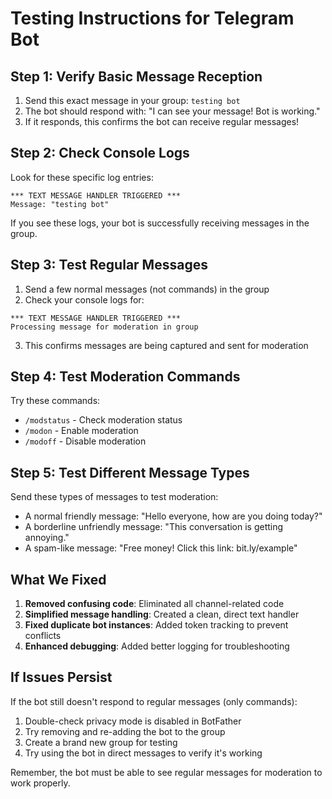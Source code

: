 # Testing Instructions for Telegram Bot

## Step 1: Verify Basic Message Reception

1. Send this exact message in your group: `testing bot`
2. The bot should respond with: "I can see your message! Bot is working."
3. If it responds, this confirms the bot can receive regular messages!

## Step 2: Check Console Logs

Look for these specific log entries:
```
*** TEXT MESSAGE HANDLER TRIGGERED ***
Message: "testing bot"
```

If you see these logs, your bot is successfully receiving messages in the group.

## Step 3: Test Regular Messages

1. Send a few normal messages (not commands) in the group
2. Check your console logs for:
```
*** TEXT MESSAGE HANDLER TRIGGERED ***
Processing message for moderation in group
```

3. This confirms messages are being captured and sent for moderation

## Step 4: Test Moderation Commands

Try these commands:
- `/modstatus` - Check moderation status
- `/modon` - Enable moderation
- `/modoff` - Disable moderation

## Step 5: Test Different Message Types

Send these types of messages to test moderation:
- A normal friendly message: "Hello everyone, how are you doing today?"
- A borderline unfriendly message: "This conversation is getting annoying."
- A spam-like message: "Free money! Click this link: bit.ly/example"

## What We Fixed

1. **Removed confusing code**: Eliminated all channel-related code
2. **Simplified message handling**: Created a clean, direct text handler
3. **Fixed duplicate bot instances**: Added token tracking to prevent conflicts
4. **Enhanced debugging**: Added better logging for troubleshooting

## If Issues Persist

If the bot still doesn't respond to regular messages (only commands):

1. Double-check privacy mode is disabled in BotFather
2. Try removing and re-adding the bot to the group
3. Create a brand new group for testing
4. Try using the bot in direct messages to verify it's working

Remember, the bot must be able to see regular messages for moderation to work properly. 
